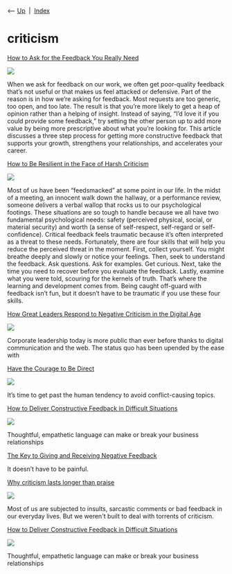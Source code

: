 <div class="nav">

⟵ [Up](index.html)  \|  [Index](index.html)

</div>

# criticism

<div class="cards">

<div class="card">

<div class="card-title">

[How to Ask for the Feedback You Really
Need](https://hbr.org/2024/05/how-to-ask-for-the-feedback-you-really-need)

</div>

<div class="card-image">

[![](https://hbr.org/resources/images/article_assets/2024/05/May24_16_1471474900.jpg)](https://hbr.org/2024/05/how-to-ask-for-the-feedback-you-really-need)

</div>

When we ask for feedback on our work, we often get poor-quality feedback
that’s not useful or that makes us feel attacked or defensive. Part of
the reason is in how we’re asking for feedback. Most requests are too
generic, too open, and too late. The result is that you’re more likely
to get a heap of opinion rather than a helping of insight. Instead of
saying, “I’d love it if you could provide some feedback,” try setting
the other person up to add more value by being more prescriptive about
what you’re looking for. This article discusses a three step process for
getting more constructive feedback that supports your growth,
strengthens your relationships, and accelerates your career.

</div>

<div class="card">

<div class="card-title">

[How to Be Resilient in the Face of Harsh
Criticism](https://hbr.org/2019/06/how-to-be-resilient-in-the-face-of-harsh-criticism)

</div>

<div class="card-image">

[![](https://hbr.org/resources/images/article_assets/2019/06/Jun19_12_1127861483.jpg)](https://hbr.org/2019/06/how-to-be-resilient-in-the-face-of-harsh-criticism)

</div>

Most of us have been “feedsmacked” at some point in our life. In the
midst of a meeting, an innocent walk down the hallway, or a performance
review, someone delivers a verbal wallop that rocks us to our
psychological footings. These situations are so tough to handle because
we all have two fundamental psychological needs: safety (perceived
physical, social, or material security) and worth (a sense of
self-respect, self-regard or self-confidence). Critical feedback feels
traumatic because it’s often interpreted as a threat to these needs.
Fortunately, there are four skills that will help you reduce the
perceived threat in the moment. First, collect yourself. You might
breathe deeply and slowly or notice your feelings. Then, seek to
understand the feedback. Ask questions. Ask for examples. Get curious.
Next, take the time you need to recover before you evaluate the
feedback. Lastly, examine what you were told, scouring for the kernels
of truth. That’s where the learning and development comes from. Being
caught off-guard with feedback isn’t fun, but it doesn’t have to be
traumatic if you use these four skills.

</div>

<div class="card">

<div class="card-title">

[How Great Leaders Respond to Negative Criticism in the Digital
Age](https://readwrite.com/2019/03/26/how-great-leaders-respond-to-negative-criticism-in-the-digital-age)

</div>

<div class="card-image">

[![](https://readwrite.com/wp-content/uploads/2019/02/How-Great-Leaders-Respond-to-Negative-Criticism-in-the-Digital-Age.jpg)](https://readwrite.com/2019/03/26/how-great-leaders-respond-to-negative-criticism-in-the-digital-age)

</div>

Corporate leadership today is more public than ever before thanks to
digital communication and the web. The status quo has been upended by
the ease with

</div>

<div class="card">

<div class="card-title">

[Have the Courage to Be
Direct](https://hbr.org/2012/11/have-the-courage-to-be-direct)

</div>

<div class="card-image">

[![](https://hbr.org/resources/images/hbr_opengraph_940x490.png)](https://hbr.org/2012/11/have-the-courage-to-be-direct)

</div>

It’s time to get past the human tendency to avoid conflict-causing
topics.

</div>

<div class="card">

<div class="card-title">

[How to Deliver Constructive Feedback in Difficult
Situations](https://medium.com/s/please-advise/the-essential-guide-to-difficult-conversations-41f736e63ccf)

</div>

<div class="card-image">

[![](https://miro.medium.com/v2/resize:fill:1200:632/g:fp:0.58:0.49/1*VMR5Snwd1FPQmak2AFWeTw.jpeg)](https://medium.com/s/please-advise/the-essential-guide-to-difficult-conversations-41f736e63ccf)

</div>

Thoughtful, empathetic language can make or break your business
relationships

</div>

<div class="card">

<div class="card-title">

[The Key to Giving and Receiving Negative
Feedback](https://hbr.org/2015/08/the-key-to-giving-and-receiving-negative-feedback)

</div>

It doesn’t have to be painful.

</div>

<div class="card">

<div class="card-title">

[Why criticism lasts longer than
praise](https://www.bbc.com/future/article/20220624-why-criticism-lasts-longer-than-praise?at_campaign=64&at_custom1=%5Bpost+type%5D&at_custom2=facebook_page&at_custom3=BBC+News&at_custom4=167670E8-F923-11EC-A351-CC7D96E8478F&at_medium=custom7)

</div>

<div class="card-image">

[![](https://ychef.files.bbci.co.uk/624x351/p0cgz08c.jpg)](https://www.bbc.com/future/article/20220624-why-criticism-lasts-longer-than-praise?at_campaign=64&at_custom1=%5Bpost+type%5D&at_custom2=facebook_page&at_custom3=BBC+News&at_custom4=167670E8-F923-11EC-A351-CC7D96E8478F&at_medium=custom7)

</div>

Most of us are subjected to insults, sarcastic comments or bad feedback
in our everyday lives. But we weren't built to deal with torrents of
criticism.

</div>

<div class="card">

<div class="card-title">

[How to Deliver Constructive Feedback in Difficult
Situations](https://medium.dave-bailey.com/the-essential-guide-to-difficult-conversations-41f736e63ccf)

</div>

<div class="card-image">

[![](https://miro.medium.com/v2/resize:fill:1200:632/g:fp:0.58:0.49/1*VMR5Snwd1FPQmak2AFWeTw.jpeg)](https://medium.dave-bailey.com/the-essential-guide-to-difficult-conversations-41f736e63ccf)

</div>

Thoughtful, empathetic language can make or break your business
relationships

</div>

</div>
